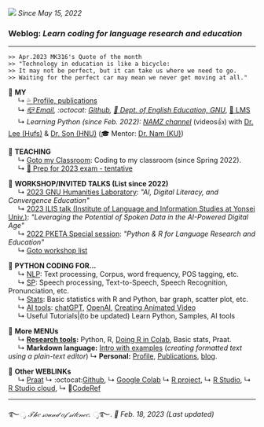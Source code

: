 ![](https://komarev.com/ghpvc/?username=MK316&color=blueviolet&label=VISIT+count) _Since May 15, 2022_  

### Weblog: _Learn coding for language research and education_  
--- 
~~~
>> Apr.2023 MK316's Quote of the month
>> "Technology in education is like a bicycle:
>> It may not be perfect, but it can take us where we need to go. 
>> Waiting for the perfect car may mean we never get moving at all."
~~~


🌱 **MY**   
&nbsp;&nbsp;&nbsp;&nbsp; ↳ [💦 Profile, publications](https://github.com/MK316/MK316.github.io/blob/main/res/profile.md)   
&nbsp;&nbsp;&nbsp;&nbsp; ↳ _[📪 Email](mailto:MK3one6@gmail.com), :octocat: [Github](github.com/MK316), [🏢 Dept. of English Education, GNU](https://englishedu.gnu.ac.kr)_, [🎋 LMS](https://rec.ac.kr/gnu)    
&nbsp;&nbsp;&nbsp;&nbsp; ↳ _Learning Python (since Feb. 2022):_ [_NAMZ channel_](https://www.youtube.com/channel/UCKHB0ZiTVk8qUdqhVtnCUrA/featured) (videos👍) with [Dr. Lee (Hufs)](https://github.com/junkyuhufs) & [Dr. Son (HNU)](https://github.com/ms624atyale) (🎓 Mentor: [Dr. Nam (KU)](https://github.com/hsnam95))         
 
🌱 **TEACHING**   
&nbsp;&nbsp;&nbsp;&nbsp; ↳ [Goto my Classroom](/res/teaching.md): Coding to my classroom (since Spring 2022).   
&nbsp;&nbsp;&nbsp;&nbsp; ↳ [🐰 Prep for 2023 exam - tentative](https://github.com/MK316/Teachingapps/blob/main/README.md)

🌱 **WORKSHOP/INVITED TALKS (List since 2022)**   
&nbsp;&nbsp;&nbsp;&nbsp; ↳ [2023 GNU Humanities Laboratory](https://github.com/MK316/workshops/blob/main/20230512_GNU/README.md): _"AI, Digital Literacy, and Convergence Education"_  
&nbsp;&nbsp;&nbsp;&nbsp; ↳ [2023 ILIS talk (Institute of Language and Information Studies at Yonsei Univ.)](https://github.com/MK316/workshops/blob/main/20230126_yonsei/index.md): _"Leveraging the Potential of Spoken Data in the AI-Powered Digital Age"_    
&nbsp;&nbsp;&nbsp;&nbsp; ↳ [2022 PKETA Special session](https://github.com/MK316/pketa22/blob/main/README.md): _"Python & R for Language Research and Education"_   
&nbsp;&nbsp;&nbsp;&nbsp; ↳ [Goto workshop list](https://github.com/MK316/workshops/blob/main/README.md)
 
🌱 **PYTHON CODING FOR...**   
&nbsp;&nbsp;&nbsp;&nbsp; ↳  [NLP](/res/nlp_tools.md): Text processing, Corpus, word frequency, POS tagging, etc.    
&nbsp;&nbsp;&nbsp;&nbsp; ↳  [SP](/res/sp_tools.md): Speech processing, Text-to-Speech, Speech Recognition, Pronunciation, etc.    
&nbsp;&nbsp;&nbsp;&nbsp; ↳  [Stats](/res/stats1.md): Basic statistics with R and Python, bar graph, scatter plot, etc.   
&nbsp;&nbsp;&nbsp;&nbsp; ↳  [AI tools](https://github.com/MK316/OpenAI): [chatGPT](https://chat.openai.com/chat), [OpenAI](https://openai.com/), [Creating Animated Video](https://github.com/MK316/Spring2023/blob/main/Animated_Video_with_AI.ipynb)  
&nbsp;&nbsp;&nbsp;&nbsp; ↳  Useful Tutorials|(to be updated) Learn Python, Samples, AI tools  

🍃 **More MENUs**   
&nbsp;&nbsp;&nbsp;&nbsp; ↳ **[Research tools](/res/tools.md):** Python, R, [Doing R in Colab](https://github.com/MK316/R_intro/blob/main/01_How_to_do_R_in_colab.ipynb), Basic stats, Praat.  
&nbsp;&nbsp;&nbsp;&nbsp; ↳ **Markdown language:** [Intro with examples](https://github.com/MK316/markdown/blob/main/README.md) (_creating formatted text using a plain-text editor_)  ↳ **Personal:** [Profile](/res/profile.md), [Publications](/res/publications.md), [blog](/blog/blogmain.md).  


🍃 **Other WEBLINKs**   
&nbsp;&nbsp;&nbsp;&nbsp; ↳ [Praat](https://www.fon.hum.uva.nl/praat/) ↳ :octocat:[Github](https://www.github.com/), ↳ [Google Colab](https://colab.research.google.com/) ↳ [R project](https://www.r-project.org/), ↳ [R Studio](https://www.rstudio.com/), ↳ [R Studio cloud](https://rstudio.cloud/), ↳ 🎯[CodeRef](https://github.com/MK316/workshops/blob/main/codebook23.ipynb)


---
   ࿐*ೃ 𝒯𝒽𝑒 𝓈𝑜𝓊𝓃𝒹 𝑜𝒻 𝓈𝒾𝓁𝑒𝓃𝒸𝑒. ೃ*࿐. 
_💜 Feb. 18, 2023 (Last updated)_   
